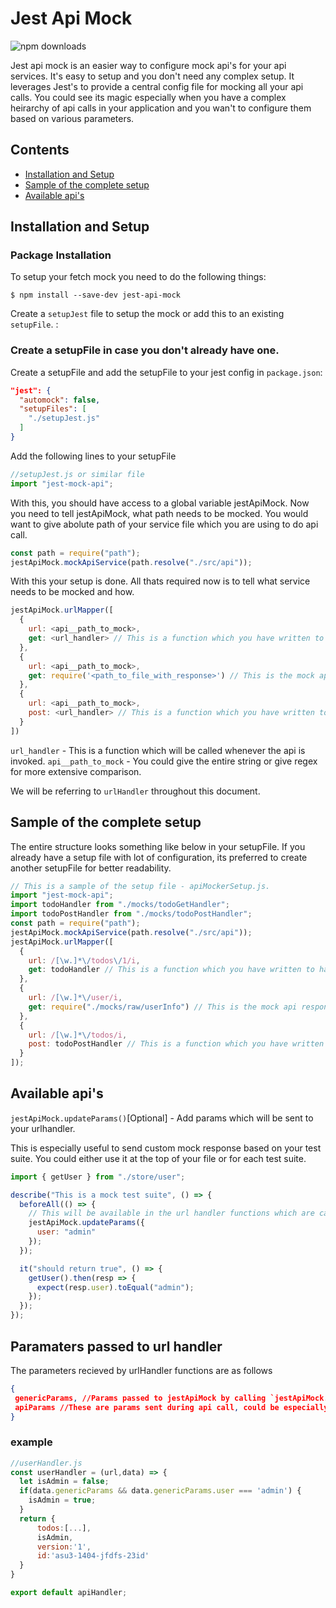 # Jest Api Mock

![npm downloads](https://img.shields.io/npm/dw/jest-api-mock)

Jest api mock is an easier way to configure mock api's for your api services. It's easy to setup and you don't need any complex setup. It leverages Jest's to provide a central config file for mocking all your api calls. You could see its magic especially when you have a complex heirarchy of api calls in your application and you wan't to configure them based on various parameters.

## Contents

- [Installation and Setup](#installation-and-setup)
- [Sample of the complete setup](#sample)
- [Available api's](#available-apis)

## Installation and Setup

### Package Installation

To setup your fetch mock you need to do the following things:

```
$ npm install --save-dev jest-api-mock
```

Create a `setupJest` file to setup the mock or add this to an existing `setupFile`. :

### Create a setupFile in case you don't already have one.

Create a setupFile and add the setupFile to your jest config in `package.json`:

```JSON
"jest": {
  "automock": false,
  "setupFiles": [
    "./setupJest.js"
  ]
}
```

Add the following lines to your setupFile

```js
//setupJest.js or similar file
import "jest-mock-api";
```

With this, you should have access to a global variable jestApiMock. Now you need to tell jestApiMock, what path needs to be mocked. You would want to give abolute path of your service file which you are using to do api call.

```js
const path = require("path");
jestApiMock.mockApiService(path.resolve("./src/api"));
```

With this your setup is done. All thats required now is to tell what service needs to be mocked and how.

```js
jestApiMock.urlMapper([
  {
    url: <api__path_to_mock>,
    get: <url_handler> // This is a function which you have written to handle apis ending with /todos/1
  },
  {
    url: <api__path_to_mock>,
    get: require('<path_to_file_with_response>') // This is the mock api response
  },
  {
    url: <api__path_to_mock>,
    post: <url_handler> // This is a function which you have written to handle apis ending with todos/addTodo of type post
  }
])
```

`url_handler` - This is a function which will be called whenever the api is invoked.
`api__path_to_mock` - You could give the entire string or give regex for more extensive comparison.

We will be referring to `urlHandler` throughout this document.

## Sample of the complete setup

The entire structure looks something like below in your setupFile. If you already have a setup file with lot of configuration, its preferred to create another setupFile for better readability.

```js
// This is a sample of the setup file - apiMockerSetup.js.
import "jest-mock-api";
import todoHandler from "./mocks/todoGetHandler";
import todoPostHandler from "./mocks/todoPostHandler";
const path = require("path");
jestApiMock.mockApiService(path.resolve("./src/api"));
jestApiMock.urlMapper([
  {
    url: /[\w.]*\/todos\/1/i,
    get: todoHandler // This is a function which you have written to handle apis ending with /todos/1
  },
  {
    url: /[\w.]*\/user/i,
    get: require("./mocks/raw/userInfo") // This is the mock api response
  },
  {
    url: /[\w.]*\/todos/i,
    post: todoPostHandler // This is a function which you have written to handle apis ending with todos/addTodo of type post
  }
]);
```

## Available api's

`jestApiMock.updateParams()`[Optional] - Add params which will be sent to your urlhandler.

This is especially useful to send custom mock response based on your test suite. You could either use it at the top of your file or for each test suite.

```js
import { getUser } from "./store/user";

describe("This is a mock test suite", () => {
  beforeAll(() => {
    // This will be available in the url handler functions which are called to get the mocks
    jestApiMock.updateParams({
      user: "admin"
    });
  });

  it("should return true", () => {
    getUser().then(resp => {
      expect(resp.user).toEqual("admin");
    });
  });
});
```

## Paramaters passed to url handler

The parameters recieved by urlHandler functions are as follows

```JSON
{
 genericParams, //Params passed to jestApiMock by calling `jestApiMock.updateParams()` api
 apiParams //These are params sent during api call, could be especially useful if you want to customize the response based on params sent during POST,DELETE and PUT calls.
}
```

### example

```js
//userHandler.js
const userHandler = (url,data) => {
  let isAdmin = false;
  if(data.genericParams && data.genericParams.user === 'admin') {
    isAdmin = true;
  }
  return {
      todos:[...],
      isAdmin,
      version:'1',
      id:'asu3-1404-jfdfs-23id'
  }
}

export default apiHandler;
```
